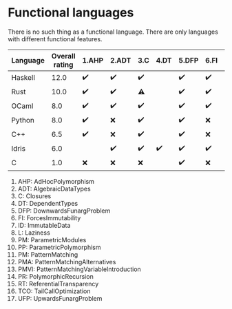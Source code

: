 # Functional languages

There is no such thing as a functional language.
There are only languages with different functional features.

| Language | Overall rating | 1.AHP | 2.ADT | 3.C | 4.DT | 5.DFP | 6.FI | 7.ID | 8.L | 9.PM | 10.PP | 11.PM | 12.PMA | 13.PMVI | 14.PR | 15.RT | 16.TCO | 17.UFP |
|---|---|---|---|---|---|---|---|---|---|---|---|---|---|---|---|---|---|---|
| Haskell | 12.0 | :heavy_check_mark: | :heavy_check_mark: | :heavy_check_mark: |  | :heavy_check_mark: | :heavy_check_mark: | :heavy_check_mark: |  |  | :heavy_check_mark: | :heavy_check_mark: | :heavy_check_mark: | :heavy_check_mark: |  |  | :heavy_check_mark: | :heavy_check_mark: |
| Rust | 10.0 | :heavy_check_mark: | :heavy_check_mark: | :warning: |  | :heavy_check_mark: | :heavy_check_mark: | :heavy_check_mark: |  |  | :heavy_check_mark: | :warning: | :heavy_check_mark: | :heavy_check_mark: |  |  |  | :heavy_check_mark: |
| OCaml | 8.0 | :heavy_check_mark: | :heavy_check_mark: | :heavy_check_mark: |  | :heavy_check_mark: | :heavy_check_mark: | :heavy_check_mark: |  |  | :heavy_check_mark: |  |  |  |  |  |  | :heavy_check_mark: |
| Python | 8.0 | :heavy_check_mark: | :x: | :heavy_check_mark: |  | :heavy_check_mark: | :x: | :heavy_check_mark: |  |  | :heavy_check_mark: | :heavy_check_mark: |  | :heavy_check_mark: |  |  |  | :heavy_check_mark: |
| C++ | 6.5 | :heavy_check_mark: | :x: | :heavy_check_mark: |  | :heavy_check_mark: | :x: | :heavy_check_mark: |  |  | :heavy_check_mark: | :heavy_check_mark: |  |  |  |  |  | :warning: |
| Idris | 6.0 |  | :heavy_check_mark: | :heavy_check_mark: | :heavy_check_mark: | :heavy_check_mark: | :heavy_check_mark: |  |  |  |  |  |  |  |  |  |  | :heavy_check_mark: |
| C | 1.0 | :x: | :x: | :x: |  | :heavy_check_mark: | :x: |  |  |  |  |  |  |  |  |  |  | :x: |

1. AHP: AdHocPolymorphism
2. ADT: AlgebraicDataTypes
3. C: Closures
4. DT: DependentTypes
5. DFP: DownwardsFunargProblem
6. FI: ForcesImmutability
7. ID: ImmutableData
8. L: Laziness
9. PM: ParametricModules
10. PP: ParametricPolymorphism
11. PM: PatternMatching
12. PMA: PatternMatchingAlternatives
13. PMVI: PatternMatchingVariableIntroduction
14. PR: PolymorphicRecursion
15. RT: ReferentialTransparency
16. TCO: TailCallOptimization
17. UFP: UpwardsFunargProblem

